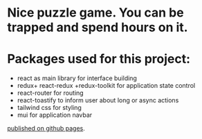 # Nice puzzle game. You can be trapped and spend hours on it.

# Packages used for this project:
- react as main library for interface building
- redux+ react-redux +redux-toolkit for application state control
- react-router for routing
- react-toastify to inform user about long or async actions
- tailwind css for styling
- mui for application navbar

[published on github pages](https://bboracul.github.io/numbers_puzzle/).
